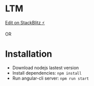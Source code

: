 # LTM

[Edit on StackBlitz ⚡️](https://stackblitz.com/edit/angular-route-animations-gwpucj)

OR


# Installation

- Download nodejs lastest version
- Install dependencies: `npm install`
- Run angular-cli server: `npm run start`
